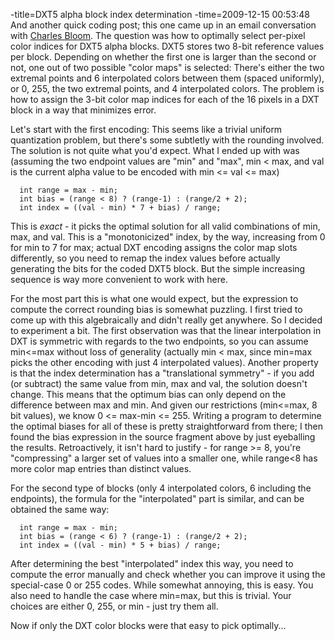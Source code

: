 -title=DXT5 alpha block index determination
-time=2009-12-15 00:53:48
And another quick coding post; this one came up in an email conversation with [Charles Bloom](http://www.cbloom.com). The question was how to optimally select per\-pixel color indices for DXT5 alpha blocks. DXT5 stores two 8\-bit reference values per block. Depending on whether the first one is larger than the second or not, one out of two possible "color maps" is selected: There's either the two extremal points and 6 interpolated colors between them \(spaced uniformly\), or 0, 255, the two extremal points, and 4 interpolated colors. The problem is how to assign the 3\-bit color map indices for each of the 16 pixels in a DXT block in a way that minimizes error.



Let's start with the first encoding: This seems like a trivial uniform quantization problem, but there's some subtletly with the rounding involved. The solution is not quite what you'd expect. What I ended up with was \(assuming the two endpoint values are "min" and "max", min \< max, and val is the current alpha value to be encoded with min \<= val \<= max\)

```
  int range = max - min;
  int bias = (range < 8) ? (range-1) : (range/2 + 2);
  int index = ((val - min) * 7 + bias) / range;
```

This is *exact* \- it picks the optimal solution for all valid combinations of min, max, and val. This is a "monotonicized" index, by the way, increasing from 0 for min to 7 for max; actual DXT encoding assigns the color map slots differently, so you need to remap the index values before actually generating the bits for the coded DXT5 block. But the simple increasing sequence is way more convenient to work with here.

For the most part this is what one would expect, but the expression to compute the correct rounding bias is somewhat puzzling. I first tried to come up with this algebraically and didn't really get anywhere. So I decided to experiment a bit. The first observation was that the linear interpolation in DXT is symmetric with regards to the two endpoints, so you can assume min\<=max without loss of generality \(actually min \< max, since min=max picks the other encoding with just 4 interpolated values\). Another property is that the index determination has a "translational symmetry" \- if you add \(or subtract\) the same value from min, max and val, the solution doesn't change. This means that the optimum bias can only depend on the difference between max and min. And given our restrictions \(min\<=max, 8 bit values\), we know 0 \<= max\-min \<= 255. Writing a program to determine the optimal biases for all of these is pretty straightforward from there; I then found the bias expression in the source fragment above by just eyeballing the results. Retroactively, it isn't hard to justify \- for range \>= 8, you're "compressing" a larger set of values into a smaller one, while range\<8 has more color map entries than distinct values.

For the second type of blocks \(only 4 interpolated colors, 6 including the endpoints\), the formula for the "interpolated" part is similar, and can be obtained the same way:

```
  int range = max - min;
  int bias = (range < 6) ? (range-1) : (range/2 + 2);
  int index = ((val - min) * 5 + bias) / range;
```

After determining the best "interpolated" index this way, you need to compute the error manually and check whether you can improve it using the special\-case 0 or 255 codes. While somewhat annoying, this is easy. You also need to handle the case where min=max, but this is trivial. Your choices are either 0, 255, or min \- just try them all.

Now if only the DXT color blocks were that easy to pick optimally...